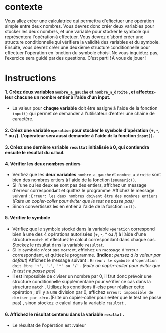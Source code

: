 # contexte

Vous allez créer une calculatrice qui permettra d'effectuer une opération simple entre deux nombres. Vous devrez donc créer deux variables pour stocker les deux nombres, et une variable pour stocker le symbole qui représentera l'opération à effectuer. Vous devrez d'abord créer une structure conditionnelle qui vérifiera la validité des variables et du symbole. Ensuite, vous devrez créer une deuxième structure conditionnelle pour effectuer l'opération en fonction du symbole choisi. Ne vous inquiétez pas, l’exercice sera guidé par des questions. C’est parti ! À vous de jouer !

# Instructions  

  #### 1. Créez deux variables `nombre_a_gauche` et `nombre_a_droite` , et affectez-leur chacune un nombre entier à l'aide d'un input.
- La valeur pour **chaque variable** doit être assigné à l'aide de la fonction `input()` qui permet de demander à l'utilisateur d'entrer une chaine de caractère.

#### 2. Créez une variable `operation` pour stocker le symbole d'opération **(+, -, * ou /)**. L'opérateur sera aussi demander à l'aide de la fonction `input()`.

#### 3. Créez une dernière variable `resultat` initialisée à 0, qui contiendra ensuite le résultat du calcul.

#### 4. Vérifier les deux nombres entiers

* Vérifiez que les **deux variables** `nombre_a_gauche` et `nombre_a_droite` sont bien des nombres entiers à l'aide de la fonction `isnumeric()`.
* Si l'une ou les deux ne sont pas des entiers, affichez un message d'erreur correspondant et quittez le programme. Affichez le message suivant : `Erreur: les deux nombres doivent être des nombres entiers` *(Faite un copier-coller pour éviter que le test ne passe pas)*
* Sinon convertissez les en entier à l'aide de la fonction `int()`.

#### 5. Vérifier le symbole

* Vérifiez que le symbole stocké dans la variable `operation` correspond bien à une des 4 opérations autorisées (+, -, * ou /) à l’aide d'une structure `match` et effectuez le calcul correspondant dans chaque cas. Stockez le résultat dans la variable `resultat`.
* Si le symbole n'est pas correct, affichez un message d'erreur correspondant, et quittez le programme. (**Indice** : *pensez à la valeur par défaut*) Affichez le message suivant : `Erreur: le symbole d'opération doit être '+', '-', '*' ou '/'.` *(Faite un copier-coller pour éviter que le test ne passe pas)*
* Il est impossible de diviser un nombre par 0, il faut donc prévoir une structure conditionnelle supplémentaire pour vérifier ce cas dans la structure `match` . Utilisez les conditions if-else pour réaliser cette opération ; s’il y a une division par 0, affichez `Erreur: impossible de diviser par zéro.`(Faite un copier-coller pour éviter que le test ne passe pas) , sinon stockez le calcul dans la variable `resultat` .

#### 6. Affichez le résultat contenu dans la variable `resultat` .

* Le résultat de l'opération est :valeur